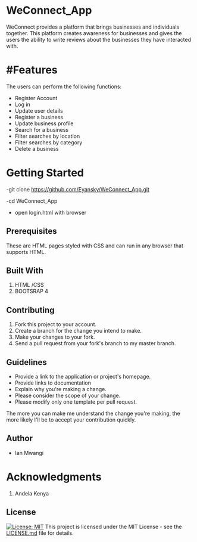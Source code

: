 # WeConnect_App 

WeConnect provides a platform that brings businesses and individuals together. This platform creates awareness for businesses and gives the users the ability to write reviews about the businesses they have interacted with.  


#Features
===
The users can perform the following functions:

* Register Account
* Log in
* Update user details
* Register a business
* Update business profile
* Search for a business
* Filter searches by location
* Filter searches by category
* Delete a business

Getting Started
===

-git clone https://github.com/Eyansky/WeConnect_App.git

-cd WeConnect_App

- open login.html with browser

Prerequisites
----
These are HTML pages styled with CSS and can run in any browser that supports HTML.

Built With
---
1. HTML /CSS
2. BOOTSRAP 4

Contributing
---
1. Fork this project to your account.
2. Create a branch for the change you intend to make.
3. Make your changes to your fork.
4. Send a pull request from your fork's branch to my master branch.

Guidelines
---
* Provide a link to the application or project's homepage.
* Provide links to documentation
* Explain why you're making a change.
* Please consider the scope of your change.
* Please modify only one template per pull request.

The more you can make me understand the change you're making, the more likely I'll be to accept your contribution quickly.

Author
---
* Ian Mwangi


Acknowledgments
=== 
1. Andela Kenya

License
---
[![License: MIT](https://img.shields.io/badge/License-MIT-yellow.svg)](https://opensource.org/licenses/MIT)
This project is licensed under the MIT License - see the [LICENSE.md](LICENSE.md) file for details.